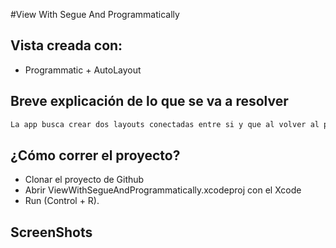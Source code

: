 #View With Segue And Programmatically

## Vista creada con:
- Programmatic + AutoLayout

## Breve explicación de lo que se va a resolver

```bash
La app busca crear dos layouts conectadas entre si y que al volver al primer layout se modifique el texto del botón.
```

## ¿Cómo correr el proyecto?

- Clonar el proyecto de Github
- Abrir ViewWithSegueAndProgrammatically.xcodeproj con el Xcode 
- Run (Control + R).

## ScreenShots
